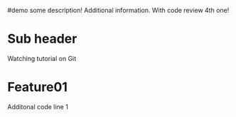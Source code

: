 #demo
some description!
Additional information.
With code review 4th one!

# Sub header
Watching tutorial on Git

# Feature01
Additonal code line 1
